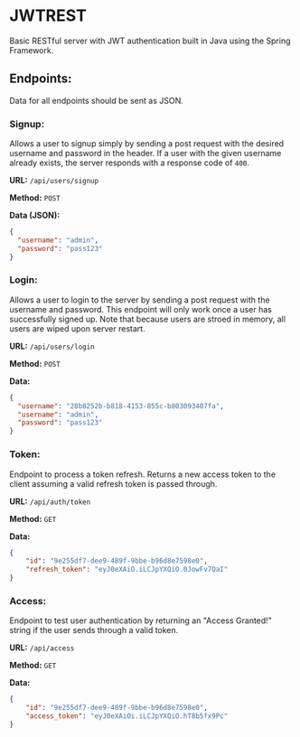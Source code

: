 # JWTREST

Basic RESTful server with JWT authentication built in Java using the Spring
Framework.

## Endpoints:

Data for all endpoints should be sent as JSON.

### Signup:
Allows a user to signup simply by sending a post request with the desired 
username and password in the header. If a user with the given username already 
exists, the server responds with a response code of `400`.

**URL:** `/api/users/signup`

**Method:** `POST` 

**Data (JSON):**
```json
{
  "username": "admin",
  "password": "pass123"
}
```

### Login:
Allows a user to login to the server by sending a post request with the
username and password. This endpoint will only work once a user has successfully
signed up. Note that because users are stroed in memory, all users are wiped 
upon server restart.

**URL:** `/api/users/login`

**Method:** `POST`

**Data:**
```json
{
  "username": "28b8252b-b818-4153-855c-b803093407fa",
  "username": "admin",
  "password": "pass123"
}
```

### Token:
Endpoint to process a token refresh. Returns a new access token to the client 
assuming a valid refresh token is passed through.

**URL:** `/api/auth/token`

**Method:** `GET`

**Data:**
```json
{
    "id": "9e255df7-dee9-489f-9bbe-b96d8e7598e0",
    "refresh_token": "eyJ0eXAiO.iLCJpYXQiO.0JowFv7QaI"
}
```

### Access:
Endpoint to test user authentication by returning an "Access Granted!" string if 
the user sends through a valid token.

**URL:** `/api/access`

**Method:** `GET`

**Data:**
```json
{
    "id": "9e255df7-dee9-489f-9bbe-b96d8e7598e0",
    "access_token": "eyJ0eXAiOi.iLCJpYXQiO.hT8b5fx9Pc"
}
```